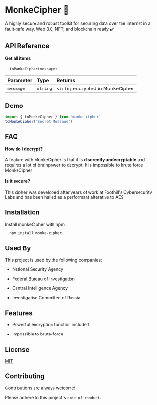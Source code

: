 
# MonkeCipher 🐒 
A highly secure and robust toolkit for securing data over the internet in a fault-safe way. Web 3.0, NFT, and blockchain ready ✔️


## API Reference

#### Get all items

```http
  toMonkeCipher(message)
```

| Parameter | Type     | Returns                |
| :-------- | :------- | :------------------------- |
| `message` | `string` | `string` encrypted in MonkeCipher|
  

## Demo

```js
import { toMonkeCipher } from 'monke-cipher'
toMonkeCipher("Secret Message")
```

  

## FAQ

  

#### How do I decrypt?

  A feature with MonkeCipher is that it is **discreetly undecryptable** and requires a lot of brainpower to decrypt. It is impossible to brute force MonkeCipher

  

#### Is it secure?

This cipher was developed after years of work at Foothill's Cybersecurity Labs and has been hailed as a performant alterative to AES


## Installation

Install monkeCipher with npm

```bash
  npm install monke-cipher
```
  

## Used By

  

This project is used by the following companies:

  

- National Security Agency

- Federal Bureau of Investigation
- Central Intelligence Agency
- Investigative Committee of Russia
  

## Features

  

- Powerful encryption function included

- Impossible to brute-force
## License

  

[MIT](https://choosealicense.com/licenses/mit/)
## Contributing

  

Contributions are always welcome!

 

Please adhere to this project's `code of conduct`.

